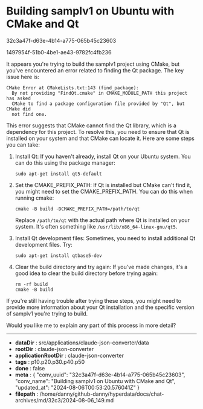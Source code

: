 # Building samplv1 on Ubuntu with CMake and Qt

32c3a47f-d63e-4b14-a775-065b45c23603

1497954f-51b0-4be1-ae43-9782fc4fb236

 It appears you're trying to build the samplv1 project using CMake, but you've encountered an error related to finding the Qt package. The key issue here is:

```
CMake Error at CMakeLists.txt:143 (find_package):
  By not providing "FindQt.cmake" in CMAKE_MODULE_PATH this project has asked
  CMake to find a package configuration file provided by "Qt", but CMake did
  not find one.
```

This error suggests that CMake cannot find the Qt library, which is a dependency for this project. To resolve this, you need to ensure that Qt is installed on your system and that CMake can locate it. Here are some steps you can take:

1. Install Qt:
   If you haven't already, install Qt on your Ubuntu system. You can do this using the package manager:

   ```
   sudo apt-get install qt5-default
   ```

2. Set the CMAKE_PREFIX_PATH:
   If Qt is installed but CMake can't find it, you might need to set the CMAKE_PREFIX_PATH. You can do this when running cmake:

   ```
   cmake -B build -DCMAKE_PREFIX_PATH=/path/to/qt
   ```

   Replace `/path/to/qt` with the actual path where Qt is installed on your system. It's often something like `/usr/lib/x86_64-linux-gnu/qt5`.

3. Install Qt development files:
   Sometimes, you need to install additional Qt development files. Try:

   ```
   sudo apt-get install qtbase5-dev
   ```

4. Clear the build directory and try again:
   If you've made changes, it's a good idea to clear the build directory before trying again:

   ```
   rm -rf build
   cmake -B build
   ```

If you're still having trouble after trying these steps, you might need to provide more information about your Qt installation and the specific version of samplv1 you're trying to build.

Would you like me to explain any part of this process in more detail?

---

* **dataDir** : src/applications/claude-json-converter/data
* **rootDir** : claude-json-converter
* **applicationRootDir** : claude-json-converter
* **tags** : p10.p20.p30.p40.p50
* **done** : false
* **meta** : {
  "conv_uuid": "32c3a47f-d63e-4b14-a775-065b45c23603",
  "conv_name": "Building samplv1 on Ubuntu with CMake and Qt",
  "updated_at": "2024-08-06T00:53:20.576041Z"
}
* **filepath** : /home/danny/github-danny/hyperdata/docs/chat-archives/md/32c3/2024-08-06_149.md